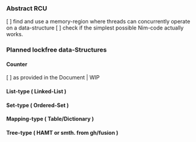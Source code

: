 ### Abstract RCU

[ ] find and use a memory-region where threads can concurrently operate on a data-structure
[ ] check if the simplest possible Nim-code actually works.


### Planned lockfree data-Structures

#### Counter

[ ] as provided in the Document | WIP

#### List-type ( Linked-List )

#### Set-type ( Ordered-Set )

#### Mapping-type ( Table/Dictionary )

#### Tree-type ( HAMT or smth. from gh/fusion )